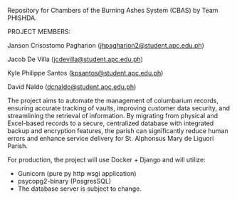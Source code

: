 Repository for Chambers of the Burning Ashes System (CBAS) by Team PHISHDA.

PROJECT MEMBERS:

Janson Crisostomo Pagharion (jhpagharion2@student.apc.edu.ph)

Jacob De Villa (jcdevilla@student.apc.edu.ph)

Kyle Philippe Santos (kpsantos@student.apc.edu.ph)

David Naldo (dcnaldo@student.apc.edu.ph)

The project aims to automate the management of columbarium records, ensuring accurate tracking of vaults, improving customer data security, and streamlining the retrieval of information. By migrating from physical and Excel-based records to a secure, centralized database with integrated backup and encryption features, the parish can significantly reduce human errors and enhance service delivery for St. Alphonsus Mary de Liguori Parish. 

For production, the project will use Docker + Django and will utilize:
- Gunicorn (pure py http wsgi application)
- psycopg2-binary (PosgresSQL)
- The database server is subject to change.
